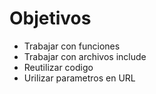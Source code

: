# Objetivos
- Trabajar con funciones
- Trabajar con archivos include
- Reutilizar codigo
- Urilizar parametros en URL
